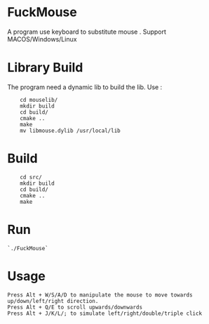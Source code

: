 # FuckMouse
A program use keyboard to substitute mouse . Support MACOS/Windows/Linux 

# Library Build
The program need a dynamic lib
to build the lib. Use :

```
    cd mouselib/
    mkdir build
    cd build/
    cmake ..
    make
    mv libmouse.dylib /usr/local/lib
```

# Build

```
    cd src/
    mkdir build
    cd build/
    cmake ..
    make
```

# Run
    `./FuckMouse`

# Usage
    Press Alt + W/S/A/D to manipulate the mouse to move towards up/down/left/right direction.
    Press Alt + Q/E to scroll upwards/downwards
    Press Alt + J/K/L/; to simulate left/right/double/triple click





